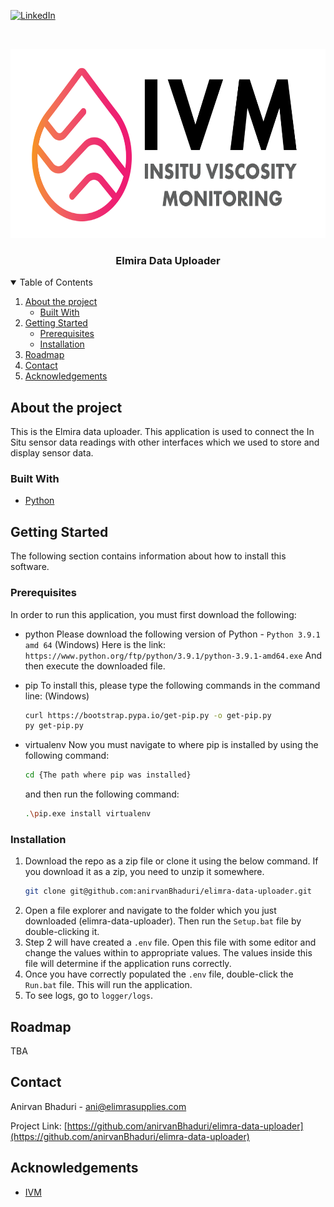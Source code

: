 <!--
*** Thanks for checking out the Best-README-Template. If you have a suggestion
*** that would make this better, please fork the repo and create a pull request
*** or simply open an issue with the tag "enhancement".
*** Thanks again! Now go create something AMAZING! :D
-->



<!-- PROJECT SHIELDS -->
<!--
*** I'm using markdown "reference style" links for readability.
*** Reference links are enclosed in brackets [ ] instead of parentheses ( ).
*** See the bottom of this document for the declaration of the reference variables
*** for contributors-url, forks-url, etc. This is an optional, concise syntax you may use.
*** https://www.markdownguide.org/basic-syntax/#reference-style-links
-->
[![LinkedIn][linkedin-shield]][linkedin-url]



<!-- PROJECT LOGO -->
<br />
<p align="center">
  <a href="https://github.com/othneildrew/Best-README-Template">
    <img src="images/logo.png" alt="Logo" width="657" height="303">
  </a>

  <h3 align="center">Elmira Data Uploader</h3>
</p>



<!-- TABLE OF CONTENTS -->
<details open="open">
  <summary>Table of Contents</summary>
  <ol>
    <li>
      <a href="#about-the-project">About the project</a>
      <ul>
        <li><a href="#built-with">Built With</a></li>
      </ul>
    </li>
    <li>
      <a href="#getting-started">Getting Started</a>
      <ul>
        <li><a href="#prerequisites">Prerequisites</a></li>
        <li><a href="#installation">Installation</a></li>
      </ul>
    </li>
    <li><a href="#roadmap">Roadmap</a></li>
    <li><a href="#contact">Contact</a></li>
    <li><a href="#acknowledgements">Acknowledgements</a></li>
  </ol>
</details>



<!-- ABOUT THE PROJECT -->
## About the project

This is the Elmira data uploader. This application is used to connect the In Situ sensor data readings with other interfaces which we used to store and
display sensor data.

### Built With

* [Python](https://www.python.org/)



<!-- GETTING STARTED -->
## Getting Started

The following section contains information about how to install this software.

### Prerequisites

In order to run this application, you must first download the following:

* python
  Please download the following version of Python - `Python 3.9.1 amd 64` (Windows)
  Here is the link: `https://www.python.org/ftp/python/3.9.1/python-3.9.1-amd64.exe`
  And then execute the downloaded file.

* pip
  To install this, please type the following commands in the command line: (Windows)
  ```sh
  curl https://bootstrap.pypa.io/get-pip.py -o get-pip.py
  py get-pip.py
  ```

* virtualenv
  Now you must navigate to where pip is installed by using the following command:
  ```sh
  cd {The path where pip was installed}
  ```
  and then run the following command:
  ```sh
  .\pip.exe install virtualenv
  ```


### Installation

1. Download the repo as a zip file or clone it using the below command. If you download it as a zip, you need to unzip it somewhere.
   ```sh
   git clone git@github.com:anirvanBhaduri/elimra-data-uploader.git 
   ```
2. Open a file explorer and navigate to the folder which you just downloaded (elimra-data-uploader). Then run the `Setup.bat` file by double-clicking it.
3. Step 2 will have created a `.env` file. Open this file with some editor and change the values within to appropriate values. The values inside this file
   will determine if the application runs correctly.
6. Once you have correctly populated the `.env` file, double-click the `Run.bat` file. This will run the application.
7. To see logs, go to `logger/logs`.



<!-- ROADMAP -->
## Roadmap

TBA



<!-- CONTACT -->
## Contact

Anirvan Bhaduri - ani@elimrasupplies.com

Project Link: [https://github.com/anirvanBhaduri/elimra-data-uploader](https://github.com/anirvanBhaduri/elimra-data-uploader)



<!-- ACKNOWLEDGEMENTS -->
## Acknowledgements
* [IVM](https://www.ivmweb.com/)



<!-- MARKDOWN LINKS & IMAGES -->
<!-- https://www.markdownguide.org/basic-syntax/#reference-style-links -->
[linkedin-shield]: https://img.shields.io/badge/-LinkedIn-black.svg?style=for-the-badge&logo=linkedin&colorB=555
[linkedin-url]: https://www.linkedin.com/in/anirvanb/
